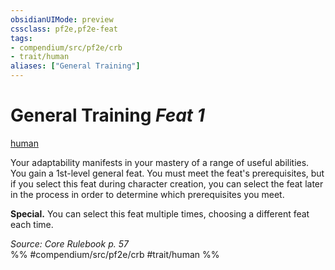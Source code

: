 ```yaml
---
obsidianUIMode: preview
cssclass: pf2e,pf2e-feat
tags:
- compendium/src/pf2e/crb
- trait/human
aliases: ["General Training"]
---
```

# General Training  *Feat 1*  
[human](../../rules/traits/human.md)  


Your adaptability manifests in your mastery of a range of useful abilities. You gain a 1st-level general feat. You must meet the feat's prerequisites, but if you select this feat during character creation, you can select the feat later in the process in order to determine which prerequisites you meet.

**Special.** You can select this feat multiple times, choosing a different feat each time.

*Source: Core Rulebook p. 57*  
%% #compendium/src/pf2e/crb #trait/human %%